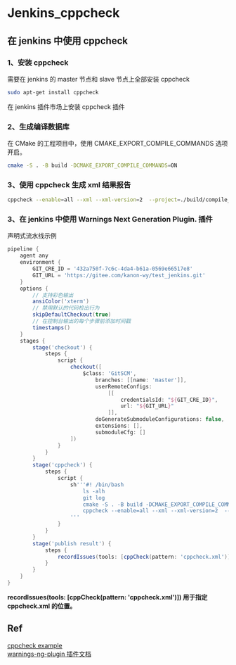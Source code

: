 # Jenkins_cppcheck

## 在 jenkins 中使用 cppcheck

### 1、安装 cppcheck
需要在 jenkins 的 master 节点和 slave 节点上全部安装 cppcheck
```Bash
sudo apt-get install cppcheck
```
在 jenkins 插件市场上安装 cppcheck 插件

### 2、生成编译数据库
在 CMake 的工程项目中，使用 CMAKE_EXPORT_COMPILE_COMMANDS 选项开启。
```Bash
cmake -S . -B build -DCMAKE_EXPORT_COMPILE_COMMANDS=ON
```
### 3、使用 cppcheck 生成 xml 结果报告
```Bash
cppcheck --enable=all --xml --xml-version=2  --project=./build/compile_commands.json 2>cppcheck.xml
```

### 3、在 jenkins 中使用  Warnings Next Generation Plugin. 插件
声明式流水线示例
```Groovy
pipeline {
    agent any
    environment {
        GIT_CRE_ID = '432a750f-7c6c-4da4-b61a-0569e66517e8'
        GIT_URL = 'https://gitee.com/kanon-wy/test_jenkins.git'
    }
    options {
        // 支持彩色输出
        ansiColor('xterm')
        // 禁用默认的代码检出行为
        skipDefaultCheckout(true)
        // 在控制台输出的每个步骤前添加时间戳
        timestamps()
    }
    stages {
        stage('checkout') {
            steps {
                script {
                    checkout([
                        $class: 'GitSCM',
                            branches: [[name: 'master']],
                            userRemoteConfigs:
                                [[
                                    credentialsId: "${GIT_CRE_ID}",
                                    url: "${GIT_URL}"
                                ]],
                            doGenerateSubmoduleConfigurations: false,
                            extensions: [],
                            submoduleCfg: []
                    ])
                }
            }
        }
        stage('cppcheck') {
            steps {
                script {
                    sh'''#! /bin/bash
                        ls -alh
                        git log
                        cmake -S . -B build -DCMAKE_EXPORT_COMPILE_COMMANDS=ON
                        cppcheck --enable=all --xml --xml-version=2  --project=./build/compile_commands.json 2>cppcheck.xml
                    '''
                }
            }
        }
        stage('publish result') {
            steps {
                recordIssues(tools: [cppCheck(pattern: 'cppcheck.xml')])
            }
        }
    }
}
```
**recordIssues(tools: [cppCheck(pattern: 'cppcheck.xml')]) 用于指定 cppcheck.xml 的位置。**

## Ref
[cppcheck example](https://cloud.tencent.com/developer/article/1643682)    
[warnings-ng-plugin 插件文档](https://github.com/jenkinsci/warnings-ng-plugin/blob/main/SUPPORTED-FORMATS.md)